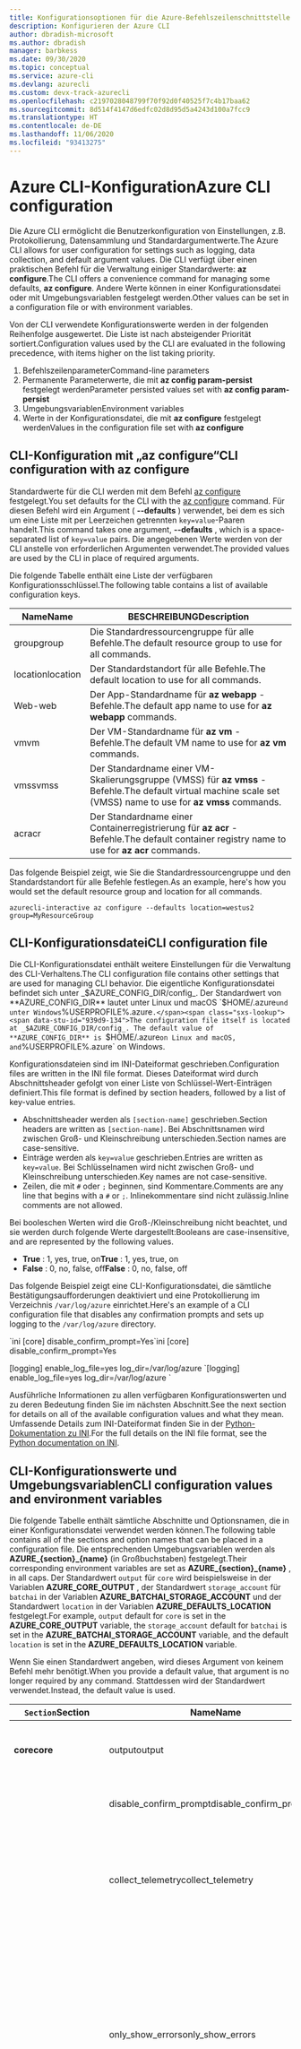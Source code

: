 ```yaml
---
title: Konfigurationsoptionen für die Azure-Befehlszeilenschnittstelle
description: Konfigurieren der Azure CLI
author: dbradish-microsoft
ms.author: dbradish
manager: barbkess
ms.date: 09/30/2020
ms.topic: conceptual
ms.service: azure-cli
ms.devlang: azurecli
ms.custom: devx-track-azurecli
ms.openlocfilehash: c2197028048799f70f92d0f40525f7c4b17baa62
ms.sourcegitcommit: 8d514f4147d6edfc02d8d95d5a4243d100a7fcc9
ms.translationtype: HT
ms.contentlocale: de-DE
ms.lasthandoff: 11/06/2020
ms.locfileid: "93413275"
---
```

# <a name="azure-cli-configuration"></a><span data-ttu-id="939d9-103">Azure CLI-Konfiguration</span><span class="sxs-lookup"><span data-stu-id="939d9-103">Azure CLI configuration</span></span>

<span data-ttu-id="939d9-104">Die Azure CLI ermöglicht die Benutzerkonfiguration von Einstellungen, z.B. Protokollierung, Datensammlung und Standardargumentwerte.</span><span class="sxs-lookup"><span data-stu-id="939d9-104">The Azure CLI allows for user configuration for settings such as logging, data collection, and default argument values.</span></span>
<span data-ttu-id="939d9-105">Die CLI verfügt über einen praktischen Befehl für die Verwaltung einiger Standardwerte: **az configure**.</span><span class="sxs-lookup"><span data-stu-id="939d9-105">The CLI offers a convenience command for managing some defaults, **az configure**.</span></span> <span data-ttu-id="939d9-106">Andere Werte können in einer Konfigurationsdatei oder mit Umgebungsvariablen festgelegt werden.</span><span class="sxs-lookup"><span data-stu-id="939d9-106">Other values can be set in a configuration file or with environment variables.</span></span>

<span data-ttu-id="939d9-107">Von der CLI verwendete Konfigurationswerte werden in der folgenden Reihenfolge ausgewertet. Die Liste ist nach absteigender Priorität sortiert.</span><span class="sxs-lookup"><span data-stu-id="939d9-107">Configuration values used by the CLI are evaluated in the following precedence, with items higher on the list taking priority.</span></span>

1. <span data-ttu-id="939d9-108">Befehlszeilenparameter</span><span class="sxs-lookup"><span data-stu-id="939d9-108">Command-line parameters</span></span>
1. <span data-ttu-id="939d9-109">Permanente Parameterwerte, die mit **az config param-persist** festgelegt werden</span><span class="sxs-lookup"><span data-stu-id="939d9-109">Parameter persisted values set with **az config param-persist**</span></span>
1. <span data-ttu-id="939d9-110">Umgebungsvariablen</span><span class="sxs-lookup"><span data-stu-id="939d9-110">Environment variables</span></span>
1. <span data-ttu-id="939d9-111">Werte in der Konfigurationsdatei, die mit **az configure** festgelegt werden</span><span class="sxs-lookup"><span data-stu-id="939d9-111">Values in the configuration file set with **az configure**</span></span>

## <a name="cli-configuration-with-az-configure"></a><span data-ttu-id="939d9-112">CLI-Konfiguration mit „az configure“</span><span class="sxs-lookup"><span data-stu-id="939d9-112">CLI configuration with az configure</span></span>

<span data-ttu-id="939d9-113">Standardwerte für die CLI werden mit dem Befehl [az configure](/cli/azure/reference-index#az-configure) festgelegt.</span><span class="sxs-lookup"><span data-stu-id="939d9-113">You set defaults for the CLI with the [az configure](/cli/azure/reference-index#az-configure) command.</span></span>
<span data-ttu-id="939d9-114">Für diesen Befehl wird ein Argument ( **--defaults** ) verwendet, bei dem es sich um eine Liste mit per Leerzeichen getrennten `key=value`-Paaren handelt.</span><span class="sxs-lookup"><span data-stu-id="939d9-114">This command takes one argument, **--defaults** , which is a space-separated list of `key=value` pairs.</span></span> <span data-ttu-id="939d9-115">Die angegebenen Werte werden von der CLI anstelle von erforderlichen Argumenten verwendet.</span><span class="sxs-lookup"><span data-stu-id="939d9-115">The provided values are used by the CLI in place of required arguments.</span></span>

<span data-ttu-id="939d9-116">Die folgende Tabelle enthält eine Liste der verfügbaren Konfigurationsschlüssel.</span><span class="sxs-lookup"><span data-stu-id="939d9-116">The following table contains a list of available configuration keys.</span></span>

| <span data-ttu-id="939d9-117">Name</span><span class="sxs-lookup"><span data-stu-id="939d9-117">Name</span></span> | <span data-ttu-id="939d9-118">BESCHREIBUNG</span><span class="sxs-lookup"><span data-stu-id="939d9-118">Description</span></span> |
|------|-------------|
| <span data-ttu-id="939d9-119">group</span><span class="sxs-lookup"><span data-stu-id="939d9-119">group</span></span> | <span data-ttu-id="939d9-120">Die Standardressourcengruppe für alle Befehle.</span><span class="sxs-lookup"><span data-stu-id="939d9-120">The default resource group to use for all commands.</span></span> |
| <span data-ttu-id="939d9-121">location</span><span class="sxs-lookup"><span data-stu-id="939d9-121">location</span></span> | <span data-ttu-id="939d9-122">Der Standardstandort für alle Befehle.</span><span class="sxs-lookup"><span data-stu-id="939d9-122">The default location to use for all commands.</span></span> |
| <span data-ttu-id="939d9-123">Web-</span><span class="sxs-lookup"><span data-stu-id="939d9-123">web</span></span> | <span data-ttu-id="939d9-124">Der App-Standardname für **az webapp** -Befehle.</span><span class="sxs-lookup"><span data-stu-id="939d9-124">The default app name to use for **az webapp** commands.</span></span> |
| <span data-ttu-id="939d9-125">vm</span><span class="sxs-lookup"><span data-stu-id="939d9-125">vm</span></span> | <span data-ttu-id="939d9-126">Der VM-Standardname für **az vm** -Befehle.</span><span class="sxs-lookup"><span data-stu-id="939d9-126">The default VM name to use for **az vm** commands.</span></span> |
| <span data-ttu-id="939d9-127">vmss</span><span class="sxs-lookup"><span data-stu-id="939d9-127">vmss</span></span> | <span data-ttu-id="939d9-128">Der Standardname einer VM-Skalierungsgruppe (VMSS) für **az vmss** -Befehle.</span><span class="sxs-lookup"><span data-stu-id="939d9-128">The default virtual machine scale set (VMSS) name to use for  **az vmss** commands.</span></span> |
| <span data-ttu-id="939d9-129">acr</span><span class="sxs-lookup"><span data-stu-id="939d9-129">acr</span></span> | <span data-ttu-id="939d9-130">Der Standardname einer Containerregistrierung für **az acr** -Befehle.</span><span class="sxs-lookup"><span data-stu-id="939d9-130">The default container registry name to use for **az acr** commands.</span></span> |

<span data-ttu-id="939d9-131">Das folgende Beispiel zeigt, wie Sie die Standardressourcengruppe und den Standardstandort für alle Befehle festlegen.</span><span class="sxs-lookup"><span data-stu-id="939d9-131">As an example, here's how you would set the default resource group and location for all commands.</span></span>

`azurecli-interactive
az configure --defaults location=westus2 group=MyResourceGroup
`

## <a name="cli-configuration-file"></a><span data-ttu-id="939d9-132">CLI-Konfigurationsdatei</span><span class="sxs-lookup"><span data-stu-id="939d9-132">CLI configuration file</span></span>

<span data-ttu-id="939d9-133">Die CLI-Konfigurationsdatei enthält weitere Einstellungen für die Verwaltung des CLI-Verhaltens.</span><span class="sxs-lookup"><span data-stu-id="939d9-133">The CLI configuration file contains other settings that are used for managing CLI behavior.</span></span> <span data-ttu-id="939d9-134">Die eigentliche Konfigurationsdatei befindet sich unter _$AZURE_CONFIG_DIR/config_. Der Standardwert von **AZURE_CONFIG_DIR** lautet unter Linux und macOS `$HOME/.azure` und unter Windows `%USERPROFILE%\.azure`.</span><span class="sxs-lookup"><span data-stu-id="939d9-134">The configuration file itself is located at _$AZURE_CONFIG_DIR/config_. The default value of **AZURE_CONFIG_DIR** is `$HOME/.azure` on Linux and macOS, and `%USERPROFILE%\.azure` on Windows.</span></span>

<span data-ttu-id="939d9-135">Konfigurationsdateien sind im INI-Dateiformat geschrieben.</span><span class="sxs-lookup"><span data-stu-id="939d9-135">Configuration files are written in the INI file format.</span></span> <span data-ttu-id="939d9-136">Dieses Dateiformat wird durch Abschnittsheader gefolgt von einer Liste von Schlüssel-Wert-Einträgen definiert.</span><span class="sxs-lookup"><span data-stu-id="939d9-136">This file format is defined by section headers, followed by a list of key-value entries.</span></span>

* <span data-ttu-id="939d9-137">Abschnittsheader werden als `[section-name]` geschrieben.</span><span class="sxs-lookup"><span data-stu-id="939d9-137">Section headers are written as `[section-name]`.</span></span> <span data-ttu-id="939d9-138">Bei Abschnittsnamen wird zwischen Groß- und Kleinschreibung unterschieden.</span><span class="sxs-lookup"><span data-stu-id="939d9-138">Section names are case-sensitive.</span></span>
* <span data-ttu-id="939d9-139">Einträge werden als `key=value` geschrieben.</span><span class="sxs-lookup"><span data-stu-id="939d9-139">Entries are written as `key=value`.</span></span> <span data-ttu-id="939d9-140">Bei Schlüsselnamen wird nicht zwischen Groß- und Kleinschreibung unterschieden.</span><span class="sxs-lookup"><span data-stu-id="939d9-140">Key names are not case-sensitive.</span></span>
* <span data-ttu-id="939d9-141">Zeilen, die mit `#` oder `;` beginnen, sind Kommentare.</span><span class="sxs-lookup"><span data-stu-id="939d9-141">Comments are any line that begins with a `#` or `;`.</span></span> <span data-ttu-id="939d9-142">Inlinekommentare sind nicht zulässig.</span><span class="sxs-lookup"><span data-stu-id="939d9-142">Inline comments are not allowed.</span></span>

<span data-ttu-id="939d9-143">Bei booleschen Werten wird die Groß-/Kleinschreibung nicht beachtet, und sie werden durch folgende Werte dargestellt:</span><span class="sxs-lookup"><span data-stu-id="939d9-143">Booleans are case-insensitive, and are represented by the following values.</span></span>

* <span data-ttu-id="939d9-144">__True__ : 1, yes, true, on</span><span class="sxs-lookup"><span data-stu-id="939d9-144">__True__ : 1, yes, true, on</span></span>
* <span data-ttu-id="939d9-145">__False__ : 0, no, false, off</span><span class="sxs-lookup"><span data-stu-id="939d9-145">__False__ : 0, no, false, off</span></span>

<span data-ttu-id="939d9-146">Das folgende Beispiel zeigt eine CLI-Konfigurationsdatei, die sämtliche Bestätigungsaufforderungen deaktiviert und eine Protokollierung im Verzeichnis `/var/log/azure` einrichtet.</span><span class="sxs-lookup"><span data-stu-id="939d9-146">Here's an example of a CLI configuration file that disables any confirmation prompts and sets up logging to the `/var/log/azure` directory.</span></span>

<span data-ttu-id="939d9-147">\`ini [core] disable_confirm_prompt=Yes</span><span class="sxs-lookup"><span data-stu-id="939d9-147">\`ini [core] disable_confirm_prompt=Yes</span></span>

<span data-ttu-id="939d9-148">[logging] enable_log_file=yes log_dir=/var/log/azure \`</span><span class="sxs-lookup"><span data-stu-id="939d9-148">[logging] enable_log_file=yes log_dir=/var/log/azure \`</span></span>

<span data-ttu-id="939d9-149">Ausführliche Informationen zu allen verfügbaren Konfigurationswerten und zu deren Bedeutung finden Sie im nächsten Abschnitt.</span><span class="sxs-lookup"><span data-stu-id="939d9-149">See the next section for details on all of the available configuration values and what they mean.</span></span> <span data-ttu-id="939d9-150">Umfassende Details zum INI-Dateiformat finden Sie in der [Python-Dokumentation zu INI](https://docs.python.org/3/library/configparser.html#supported-ini-file-structure).</span><span class="sxs-lookup"><span data-stu-id="939d9-150">For the full details on the INI file format, see the [Python documentation on INI](https://docs.python.org/3/library/configparser.html#supported-ini-file-structure).</span></span>

## <a name="cli-configuration-values-and-environment-variables"></a><span data-ttu-id="939d9-151">CLI-Konfigurationswerte und Umgebungsvariablen</span><span class="sxs-lookup"><span data-stu-id="939d9-151">CLI configuration values and environment variables</span></span>

<span data-ttu-id="939d9-152">Die folgende Tabelle enthält sämtliche Abschnitte und Optionsnamen, die in einer Konfigurationsdatei verwendet werden können.</span><span class="sxs-lookup"><span data-stu-id="939d9-152">The following table contains all of the sections and option names that can be placed in a configuration file.</span></span> <span data-ttu-id="939d9-153">Die entsprechenden Umgebungsvariablen werden als **AZURE_{section}_{name}** (in Großbuchstaben) festgelegt.</span><span class="sxs-lookup"><span data-stu-id="939d9-153">Their corresponding environment variables are set as **AZURE_{section}_{name}** , in all caps.</span></span> <span data-ttu-id="939d9-154">Der Standardwert `output` für `core` wird beispielsweise in der Variablen **AZURE_CORE_OUTPUT** , der Standardwert `storage_account` für `batchai` in der Variablen **AZURE_BATCHAI_STORAGE_ACCOUNT** und der Standardwert `location` in der Variablen **AZURE_DEFAULTS_LOCATION** festgelegt.</span><span class="sxs-lookup"><span data-stu-id="939d9-154">For example, `output` default for `core` is set in the **AZURE_CORE_OUTPUT** variable, the `storage_account` default for `batchai` is set in the **AZURE_BATCHAI_STORAGE_ACCOUNT** variable, and the default `location` is set in the **AZURE_DEFAULTS_LOCATION** variable.</span></span>

<span data-ttu-id="939d9-155">Wenn Sie einen Standardwert angeben, wird dieses Argument von keinem Befehl mehr benötigt.</span><span class="sxs-lookup"><span data-stu-id="939d9-155">When you provide a default value, that argument is no longer required by any command.</span></span> <span data-ttu-id="939d9-156">Stattdessen wird der Standardwert verwendet.</span><span class="sxs-lookup"><span data-stu-id="939d9-156">Instead, the default value is used.</span></span>

| <span data-ttu-id="939d9-157">`Section`</span><span class="sxs-lookup"><span data-stu-id="939d9-157">Section</span></span> | <span data-ttu-id="939d9-158">Name</span><span class="sxs-lookup"><span data-stu-id="939d9-158">Name</span></span>      | <span data-ttu-id="939d9-159">Typ</span><span class="sxs-lookup"><span data-stu-id="939d9-159">Type</span></span> | <span data-ttu-id="939d9-160">BESCHREIBUNG</span><span class="sxs-lookup"><span data-stu-id="939d9-160">Description</span></span>|
|---------|-----------|------|------------|
| <span data-ttu-id="939d9-161">__core__</span><span class="sxs-lookup"><span data-stu-id="939d9-161">__core__</span></span> | <span data-ttu-id="939d9-162">output</span><span class="sxs-lookup"><span data-stu-id="939d9-162">output</span></span> | <span data-ttu-id="939d9-163">Zeichenfolge</span><span class="sxs-lookup"><span data-stu-id="939d9-163">string</span></span> | <span data-ttu-id="939d9-164">Das Standardausgabeformat.</span><span class="sxs-lookup"><span data-stu-id="939d9-164">The default output format.</span></span> <span data-ttu-id="939d9-165">Dies kann **json** , **jsonc** , **tsv** oder **table** sein.</span><span class="sxs-lookup"><span data-stu-id="939d9-165">Can be one of **json** , **jsonc** , **tsv** , or **table**.</span></span> |
| | <span data-ttu-id="939d9-166">disable\_confirm\_prompt</span><span class="sxs-lookup"><span data-stu-id="939d9-166">disable\_confirm\_prompt</span></span> | <span data-ttu-id="939d9-167">boolean</span><span class="sxs-lookup"><span data-stu-id="939d9-167">boolean</span></span> | <span data-ttu-id="939d9-168">Dient zum Aktivieren/Deaktivieren von Bestätigungsaufforderungen.</span><span class="sxs-lookup"><span data-stu-id="939d9-168">Turn confirmation prompts on/off.</span></span> |
| | <span data-ttu-id="939d9-169">collect\_telemetry</span><span class="sxs-lookup"><span data-stu-id="939d9-169">collect\_telemetry</span></span> | <span data-ttu-id="939d9-170">boolean</span><span class="sxs-lookup"><span data-stu-id="939d9-170">boolean</span></span> | <span data-ttu-id="939d9-171">Erlaubt Microsoft das Sammeln anonymer Daten zur Verwendung der CLI.</span><span class="sxs-lookup"><span data-stu-id="939d9-171">Allow Microsoft to collect anonymous data on the usage of the CLI.</span></span> <span data-ttu-id="939d9-172">Informationen zum Datenschutz finden Sie in der [MIT-Lizenz für die Azure CLI](https://github.com/Azure/azure-cli/blob/dev/LICENSE).</span><span class="sxs-lookup"><span data-stu-id="939d9-172">For privacy information, see the [Azure CLI MIT license](https://github.com/Azure/azure-cli/blob/dev/LICENSE).</span></span> |
| | <span data-ttu-id="939d9-173">only\_show\_errors</span><span class="sxs-lookup"><span data-stu-id="939d9-173">only\_show\_errors</span></span> | <span data-ttu-id="939d9-174">boolean</span><span class="sxs-lookup"><span data-stu-id="939d9-174">boolean</span></span> | <span data-ttu-id="939d9-175">Fehler nur beim Befehlsaufruf anzeigen.</span><span class="sxs-lookup"><span data-stu-id="939d9-175">Only show errors during command invocation.</span></span> <span data-ttu-id="939d9-176">Anders ausgedrückt: Nur Fehler werden in **stderr** geschrieben.</span><span class="sxs-lookup"><span data-stu-id="939d9-176">In other words, only errors will be written to **stderr**.</span></span> <span data-ttu-id="939d9-177">Warnungen aus der Vorschau bzw. aus veralteten und experimentellen Befehlen werden unterdrückt.</span><span class="sxs-lookup"><span data-stu-id="939d9-177">It suppresses warnings from preview, deprecated and experimental commands.</span></span> <span data-ttu-id="939d9-178">Auch für einzelne Befehle mit dem Parameter **--only-show-errors** verfügbar.</span><span class="sxs-lookup"><span data-stu-id="939d9-178">It is also available for individual commands with the **--only-show-errors** parameter.</span></span> |
| | <span data-ttu-id="939d9-179">no\_color</span><span class="sxs-lookup"><span data-stu-id="939d9-179">no\_color</span></span> | <span data-ttu-id="939d9-180">boolean</span><span class="sxs-lookup"><span data-stu-id="939d9-180">boolean</span></span> | <span data-ttu-id="939d9-181">Farbe deaktivieren.</span><span class="sxs-lookup"><span data-stu-id="939d9-181">Disable color.</span></span> <span data-ttu-id="939d9-182">Ursprünglich farbigen Nachrichten wird das Präfix `DEBUG`, `INFO`, `WARNING` und `ERROR` vorangestellt.</span><span class="sxs-lookup"><span data-stu-id="939d9-182">Originally colored messages will be prefixed with `DEBUG`, `INFO`, `WARNING` and `ERROR`.</span></span> <span data-ttu-id="939d9-183">Hierdurch wird für eine Drittanbieterbibliothek das Problem umgangen, bei dem die Farbe des Terminals nach einer **stdout** -Umleitung nicht wiederhergestellt werden kann.</span><span class="sxs-lookup"><span data-stu-id="939d9-183">This bypasses the issue of a third-party library where the terminal's color cannot revert back after a **stdout** redirection.</span></span> |
| <span data-ttu-id="939d9-184">__logging__</span><span class="sxs-lookup"><span data-stu-id="939d9-184">__logging__</span></span> | <span data-ttu-id="939d9-185">enable\_log\_file</span><span class="sxs-lookup"><span data-stu-id="939d9-185">enable\_log\_file</span></span> | <span data-ttu-id="939d9-186">boolean</span><span class="sxs-lookup"><span data-stu-id="939d9-186">boolean</span></span> | <span data-ttu-id="939d9-187">Dient zum Aktivieren/Deaktivieren der Protokollierung.</span><span class="sxs-lookup"><span data-stu-id="939d9-187">Turn logging on/off.</span></span> |
| | <span data-ttu-id="939d9-188">log\_dir</span><span class="sxs-lookup"><span data-stu-id="939d9-188">log\_dir</span></span> | <span data-ttu-id="939d9-189">Zeichenfolge</span><span class="sxs-lookup"><span data-stu-id="939d9-189">string</span></span> | <span data-ttu-id="939d9-190">Das Verzeichnis, in das Protokolle geschrieben werden sollen.</span><span class="sxs-lookup"><span data-stu-id="939d9-190">The directory to write logs to.</span></span> <span data-ttu-id="939d9-191">Standardmäßig ist dieser Wert auf `${AZURE_CONFIG_DIR}/logs*` festgelegt.</span><span class="sxs-lookup"><span data-stu-id="939d9-191">By default this value is `${AZURE_CONFIG_DIR}/logs*`.</span></span> |
| <span data-ttu-id="939d9-192">__defaults__</span><span class="sxs-lookup"><span data-stu-id="939d9-192">__defaults__</span></span> | <span data-ttu-id="939d9-193">group</span><span class="sxs-lookup"><span data-stu-id="939d9-193">group</span></span> | <span data-ttu-id="939d9-194">Zeichenfolge</span><span class="sxs-lookup"><span data-stu-id="939d9-194">string</span></span> | <span data-ttu-id="939d9-195">Die Standardressourcengruppe für alle Befehle.</span><span class="sxs-lookup"><span data-stu-id="939d9-195">The default resource group to use for all commands.</span></span> |
| | <span data-ttu-id="939d9-196">location</span><span class="sxs-lookup"><span data-stu-id="939d9-196">location</span></span> | <span data-ttu-id="939d9-197">Zeichenfolge</span><span class="sxs-lookup"><span data-stu-id="939d9-197">string</span></span> | <span data-ttu-id="939d9-198">Der Standardstandort für alle Befehle.</span><span class="sxs-lookup"><span data-stu-id="939d9-198">The default location to use for all commands.</span></span> |
| | <span data-ttu-id="939d9-199">Web-</span><span class="sxs-lookup"><span data-stu-id="939d9-199">web</span></span> | <span data-ttu-id="939d9-200">Zeichenfolge</span><span class="sxs-lookup"><span data-stu-id="939d9-200">string</span></span> | <span data-ttu-id="939d9-201">Der App-Standardname für **az webapp** -Befehle.</span><span class="sxs-lookup"><span data-stu-id="939d9-201">The default app name to use for **az webapp** commands.</span></span> |
| | <span data-ttu-id="939d9-202">vm</span><span class="sxs-lookup"><span data-stu-id="939d9-202">vm</span></span> | <span data-ttu-id="939d9-203">Zeichenfolge</span><span class="sxs-lookup"><span data-stu-id="939d9-203">string</span></span> | <span data-ttu-id="939d9-204">Der VM-Standardname für **az vm** -Befehle.</span><span class="sxs-lookup"><span data-stu-id="939d9-204">The default VM name to use for **az vm** commands.</span></span> |
| | <span data-ttu-id="939d9-205">vmss</span><span class="sxs-lookup"><span data-stu-id="939d9-205">vmss</span></span> | <span data-ttu-id="939d9-206">Zeichenfolge</span><span class="sxs-lookup"><span data-stu-id="939d9-206">string</span></span> | <span data-ttu-id="939d9-207">Der Standardname einer VM-Skalierungsgruppe (VMSS) für **az vmss** -Befehle.</span><span class="sxs-lookup"><span data-stu-id="939d9-207">The default virtual machine scale set (VMSS) name to use for **az vmss** commands.</span></span> |
| | <span data-ttu-id="939d9-208">acr</span><span class="sxs-lookup"><span data-stu-id="939d9-208">acr</span></span> | <span data-ttu-id="939d9-209">Zeichenfolge</span><span class="sxs-lookup"><span data-stu-id="939d9-209">string</span></span> | <span data-ttu-id="939d9-210">Der Standardname einer Containerregistrierung für **az acr** -Befehle.</span><span class="sxs-lookup"><span data-stu-id="939d9-210">The default container registry name to use for **az acr** commands.</span></span> |
| <span data-ttu-id="939d9-211">__storage__</span><span class="sxs-lookup"><span data-stu-id="939d9-211">__storage__</span></span> | <span data-ttu-id="939d9-212">connection\_string</span><span class="sxs-lookup"><span data-stu-id="939d9-212">connection\_string</span></span> | <span data-ttu-id="939d9-213">Zeichenfolge</span><span class="sxs-lookup"><span data-stu-id="939d9-213">string</span></span> | <span data-ttu-id="939d9-214">Die Standardverbindungszeichenfolge für **az storage** -Befehle.</span><span class="sxs-lookup"><span data-stu-id="939d9-214">The default connection string to use for **az storage** commands.</span></span> |
| | <span data-ttu-id="939d9-215">account</span><span class="sxs-lookup"><span data-stu-id="939d9-215">account</span></span> | <span data-ttu-id="939d9-216">Zeichenfolge</span><span class="sxs-lookup"><span data-stu-id="939d9-216">string</span></span> | <span data-ttu-id="939d9-217">Der Standardkontoname für **az storage** -Befehle.</span><span class="sxs-lookup"><span data-stu-id="939d9-217">The default account name to use for **az storage** commands.</span></span> |
| | <span data-ttu-id="939d9-218">Schlüssel</span><span class="sxs-lookup"><span data-stu-id="939d9-218">key</span></span> | <span data-ttu-id="939d9-219">Zeichenfolge</span><span class="sxs-lookup"><span data-stu-id="939d9-219">string</span></span> | <span data-ttu-id="939d9-220">Der Standardkontoschlüssel für **az storage** -Befehle.</span><span class="sxs-lookup"><span data-stu-id="939d9-220">The default account key to use for **az storage** commands.</span></span> |
| | <span data-ttu-id="939d9-221">sas\_token</span><span class="sxs-lookup"><span data-stu-id="939d9-221">sas\_token</span></span> | <span data-ttu-id="939d9-222">Zeichenfolge</span><span class="sxs-lookup"><span data-stu-id="939d9-222">string</span></span> | <span data-ttu-id="939d9-223">Das SAS-Standardtoken für **az storage** -Befehle.</span><span class="sxs-lookup"><span data-stu-id="939d9-223">The default SAS token to use for **az storage** commands.</span></span> |
| <span data-ttu-id="939d9-224">__batchai__</span><span class="sxs-lookup"><span data-stu-id="939d9-224">__batchai__</span></span> | <span data-ttu-id="939d9-225">storage\_account</span><span class="sxs-lookup"><span data-stu-id="939d9-225">storage\_account</span></span> | <span data-ttu-id="939d9-226">Zeichenfolge</span><span class="sxs-lookup"><span data-stu-id="939d9-226">string</span></span> | <span data-ttu-id="939d9-227">Das Standardspeicherkonto für **az batchai** -Befehle.</span><span class="sxs-lookup"><span data-stu-id="939d9-227">The default storage account to use for **az batchai** commands.</span></span> |
| | <span data-ttu-id="939d9-228">storage\_key</span><span class="sxs-lookup"><span data-stu-id="939d9-228">storage\_key</span></span> | <span data-ttu-id="939d9-229">Zeichenfolge</span><span class="sxs-lookup"><span data-stu-id="939d9-229">string</span></span> | <span data-ttu-id="939d9-230">Der Standardspeicherschlüssel für **az batchai** -Befehle.</span><span class="sxs-lookup"><span data-stu-id="939d9-230">The default storage key to use for **az batchai** commands.</span></span> |
| <span data-ttu-id="939d9-231">__batch__</span><span class="sxs-lookup"><span data-stu-id="939d9-231">__batch__</span></span> | <span data-ttu-id="939d9-232">account</span><span class="sxs-lookup"><span data-stu-id="939d9-232">account</span></span> | <span data-ttu-id="939d9-233">Zeichenfolge</span><span class="sxs-lookup"><span data-stu-id="939d9-233">string</span></span> | <span data-ttu-id="939d9-234">Der Azure Batch-Standardkontoname für **az batch** -Befehle.</span><span class="sxs-lookup"><span data-stu-id="939d9-234">The default Azure Batch account name to use for **az batch** commands.</span></span> |
| | <span data-ttu-id="939d9-235">access\_key</span><span class="sxs-lookup"><span data-stu-id="939d9-235">access\_key</span></span> | <span data-ttu-id="939d9-236">Zeichenfolge</span><span class="sxs-lookup"><span data-stu-id="939d9-236">string</span></span> | <span data-ttu-id="939d9-237">Der Standardzugriffsschlüssel für **az batch** -Befehle.</span><span class="sxs-lookup"><span data-stu-id="939d9-237">The default access key to use for **az batch** commands.</span></span> <span data-ttu-id="939d9-238">Wird nur für die `aad`-Autorisierung verwendet.</span><span class="sxs-lookup"><span data-stu-id="939d9-238">Only used with `aad` authorization.</span></span> |
| | <span data-ttu-id="939d9-239">endpoint</span><span class="sxs-lookup"><span data-stu-id="939d9-239">endpoint</span></span> | <span data-ttu-id="939d9-240">Zeichenfolge</span><span class="sxs-lookup"><span data-stu-id="939d9-240">string</span></span> | <span data-ttu-id="939d9-241">Der Standardendpunkt für **az batch** -Befehle, mit dem eine Verbindung hergestellt werden soll.</span><span class="sxs-lookup"><span data-stu-id="939d9-241">The default endpoint to connect to for **az batch** commands.</span></span> |
| | <span data-ttu-id="939d9-242">auth\_mode</span><span class="sxs-lookup"><span data-stu-id="939d9-242">auth\_mode</span></span> | <span data-ttu-id="939d9-243">Zeichenfolge</span><span class="sxs-lookup"><span data-stu-id="939d9-243">string</span></span> | <span data-ttu-id="939d9-244">Der Autorisierungsmodus für **az batch** -Befehle.</span><span class="sxs-lookup"><span data-stu-id="939d9-244">The authorization mode to use for **az batch** commands.</span></span> <span data-ttu-id="939d9-245">Kann `shared_key` oder `aad` sein.</span><span class="sxs-lookup"><span data-stu-id="939d9-245">Can be `shared_key` or `aad`.</span></span> |
| <span data-ttu-id="939d9-246">__cloud__</span><span class="sxs-lookup"><span data-stu-id="939d9-246">__cloud__</span></span> | <span data-ttu-id="939d9-247">name</span><span class="sxs-lookup"><span data-stu-id="939d9-247">name</span></span> | <span data-ttu-id="939d9-248">Zeichenfolge</span><span class="sxs-lookup"><span data-stu-id="939d9-248">string</span></span> | <span data-ttu-id="939d9-249">Die Standardcloud für alle **az** -Befehle.</span><span class="sxs-lookup"><span data-stu-id="939d9-249">The default cloud for all **az** commands.</span></span>  <span data-ttu-id="939d9-250">Die möglichen Werte sind `AzureCloud` (Standard) oder `AzureChinaCloud`, `AzureUSGovernment`, `AzureGermanCloud`.</span><span class="sxs-lookup"><span data-stu-id="939d9-250">The possible values are  `AzureCloud` (default), `AzureChinaCloud`, `AzureUSGovernment`, `AzureGermanCloud`.</span></span> <span data-ttu-id="939d9-251">Zum Ändern von Clouds können Sie den Befehl **az cloud set –name** verwenden.</span><span class="sxs-lookup"><span data-stu-id="939d9-251">To change clouds, you can use the **az cloud set –name** command.</span></span>  <span data-ttu-id="939d9-252">Ein Beispiel finden Sie unter [Verwalten von Clouds mit der Azure CLI](manage-clouds-azure-cli.md).</span><span class="sxs-lookup"><span data-stu-id="939d9-252">For an example, see [Manage Clouds with the Azure CLI](manage-clouds-azure-cli.md).</span></span> |
| <span data-ttu-id="939d9-253">__extension__</span><span class="sxs-lookup"><span data-stu-id="939d9-253">__extension__</span></span> | <span data-ttu-id="939d9-254">use_dynamic_install</span><span class="sxs-lookup"><span data-stu-id="939d9-254">use_dynamic_install</span></span> | <span data-ttu-id="939d9-255">Zeichenfolge</span><span class="sxs-lookup"><span data-stu-id="939d9-255">string</span></span> | <span data-ttu-id="939d9-256">Installiert eine Erweiterung, wenn sie noch nicht hinzugefügt wurde und ein Befehl über sie ausgeführt wird.</span><span class="sxs-lookup"><span data-stu-id="939d9-256">Install an extension if it's not added yet when running a command from it.</span></span> <span data-ttu-id="939d9-257">Mögliche Werte: `no` (Standard), `yes_prompt`, `yes_without_prompt`.</span><span class="sxs-lookup"><span data-stu-id="939d9-257">The possible values are `no` (default), `yes_prompt`, `yes_without_prompt`.</span></span> |
| | <span data-ttu-id="939d9-258">run_after_dynamic_install</span><span class="sxs-lookup"><span data-stu-id="939d9-258">run_after_dynamic_install</span></span> | <span data-ttu-id="939d9-259">boolean</span><span class="sxs-lookup"><span data-stu-id="939d9-259">boolean</span></span> | <span data-ttu-id="939d9-260">Setzt die Befehlsausführung fort, wenn eine Erweiterung dynamisch für ihn installiert wird.</span><span class="sxs-lookup"><span data-stu-id="939d9-260">Continue to run the command when an extension is dynamically installed for it.</span></span> <span data-ttu-id="939d9-261">Der Standardwert ist `False`.</span><span class="sxs-lookup"><span data-stu-id="939d9-261">Default is `False`.</span></span> |

> [!NOTE]
> <span data-ttu-id="939d9-262">In Ihrer Konfigurationsdatei begegnen Ihnen unter Umständen noch andere Werte, aber diese werden direkt über CLI-Befehle verwaltet (z. B. **az configure** ).</span><span class="sxs-lookup"><span data-stu-id="939d9-262">You may see other values in your configuration file, but these are managed directly through CLI commands, including **az configure**.</span></span> <span data-ttu-id="939d9-263">Abgesehen von den in der obigen Tabelle aufgeführten Werten sollten Sie keine anderen Werte selbst ändern.</span><span class="sxs-lookup"><span data-stu-id="939d9-263">The ones listed in the table above are the only values you should change yourself.</span></span>

## <a name="see-also"></a><span data-ttu-id="939d9-264">Siehe auch</span><span class="sxs-lookup"><span data-stu-id="939d9-264">See also</span></span>

- [<span data-ttu-id="939d9-265">Permanente Azure CLI-Parameter</span><span class="sxs-lookup"><span data-stu-id="939d9-265">How-to work with Azure CLI parameter persist</span></span>](param-persist-howto.md)
- [<span data-ttu-id="939d9-266">Tutorial: Verwenden von permanenten Parametern mit sequenziellen Azure CLI-Befehlen</span><span class="sxs-lookup"><span data-stu-id="939d9-266">Tutorial: Use parameter persist with sequential Azure CLI commands</span></span>](param-persist-tutorial.md)
